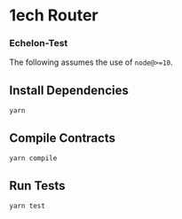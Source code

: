 # 1ech Router

### Echelon-Test

The following assumes the use of `node@>=10`.

## Install Dependencies

`yarn`

## Compile Contracts

`yarn compile`

## Run Tests

`yarn test`
